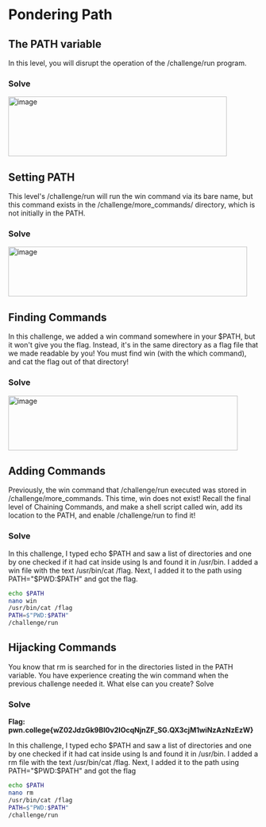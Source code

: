 # Pondering Path

## The PATH variable
In this level, you will disrupt the operation of the /challenge/run program.

### Solve
<img width="440" height="120" alt="image" src="https://github.com/user-attachments/assets/a2d4278a-f5e0-45fe-8549-463dc4198bfc" />

## Setting PATH
This level's /challenge/run will run the win command via its bare name, but this command exists in the /challenge/more_commands/ directory, which is not initially in the PATH.

### Solve
<img width="481" height="100" alt="image" src="https://github.com/user-attachments/assets/552ab300-689a-4a33-8983-e4176773628d" />

## Finding Commands
In this challenge, we added a win command somewhere in your $PATH, but it won't give you the flag. Instead, it's in the same directory as a flag file that we made readable by you! You must find win (with the which command), and cat the flag out of that directory!

### Solve
<img width="462" height="110" alt="image" src="https://github.com/user-attachments/assets/f9b01dc3-a155-4f1a-866c-05fca196f820" />

## Adding Commands
Previously, the win command that /challenge/run executed was stored in /challenge/more_commands. This time, win does not exist! Recall the final level of Chaining Commands, and make a shell script called win, add its location to the PATH, and enable /challenge/run to find it!

### Solve
In this challenge, I typed echo $PATH and saw a list of directories and one by one checked if it had cat inside using ls and found it in /usr/bin. I added a win file with the text /usr/bin/cat /flag. Next, I added it to the path using PATH="$PWD:$PATH" and got the flag.

```bash
echo $PATH
nano win
/usr/bin/cat /flag
PATH=$"PWD:$PATH"
/challenge/run
```

## Hijacking Commands
You know that rm is searched for in the directories listed in the PATH variable. You have experience creating the win command when the previous challenge needed it. What else can you create?
Solve

### Solve

**Flag: pwn.college{wZ02JdzGk9BI0v2IOcqNjnZF_SG.QX3cjM1wiNzAzNzEzW}**

In this challenge, I typed echo $PATH and saw a list of directories and one by one checked if it had cat inside using ls and found it in /usr/bin. I added a rm file with the text /usr/bin/cat /flag. Next, I added it to the path using PATH="$PWD:$PATH" and got the flag

```bash
echo $PATH
nano rm
/usr/bin/cat /flag
PATH=$"PWD:$PATH"
/challenge/run
```
